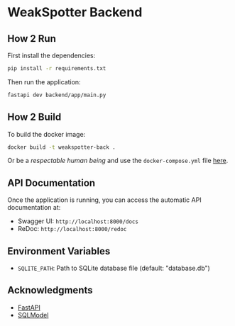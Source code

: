 # WeakSpotter Backend

## How 2 Run

First install the dependencies:

```bash
pip install -r requirements.txt
```

Then run the application:

```bash
fastapi dev backend/app/main.py
```

## How 2 Build

To build the docker image:

```bash
docker build -t weakspotter-back .
```

Or be a *respectable human being* and use the `docker-compose.yml` file [here](../docker-compose.yml).

## API Documentation

Once the application is running, you can access the automatic API documentation at:

- Swagger UI: `http://localhost:8000/docs`
- ReDoc: `http://localhost:8000/redoc`

## Environment Variables

- `SQLITE_PATH`: Path to SQLite database file (default: "database.db")

## Acknowledgments

- [FastAPI](https://fastapi.tiangolo.com/)
- [SQLModel](https://sqlmodel.tiangolo.com/)
